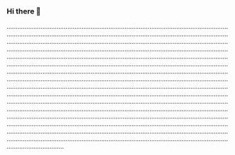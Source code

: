 ### Hi there 👋

................................................................................................................................................................................................................................................................................................................................................................................................................................................................................................................................................................................................................................................................................................................................................................................................................................................................................................................................................................................................................................................................................................................................................................................................................................................................................................................................................................................................................................................................................................................................................................................................................................................................................................................................................................................................................................................................................................................................................................................................................................................................................................